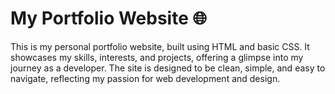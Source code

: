 <h1>My Portfolio Website 🌐</h1> 

<p>This is my personal portfolio website, built using HTML and basic CSS. It showcases my skills, interests, and projects, offering a glimpse into my journey as a developer. The site is designed to be clean, simple, and easy to navigate, reflecting my passion for web development and design.</p> 


